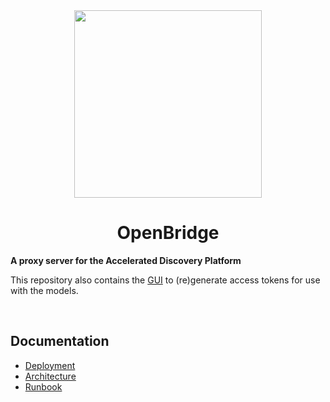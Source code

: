 <div align="center">
<img src="https://github.com/user-attachments/assets/2e493276-769a-426d-ab1b-bc434a1a0457" width="300">

# OpenBridge

</div>

**A proxy server for the Accelerated Discovery Platform**

This repository also contains the [GUI](https://open.accelerator.cafe) to (re)generate access tokens for use with the models.

<br>

## Documentation

-   [Deployment](/doc/deployment.md)
-   [Architecture](/doc/architecture.md)
-   [Runbook](/doc/runbook.md)
